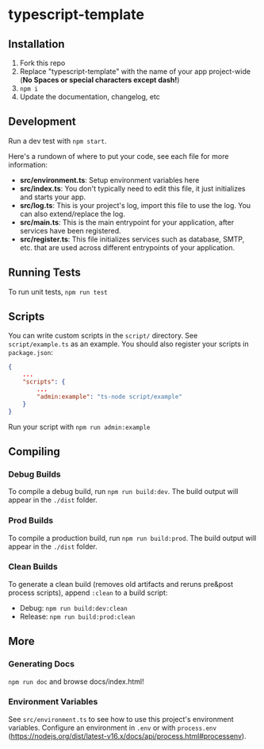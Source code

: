 # typescript-template

## Installation

1. Fork this repo
2. Replace "typescript-template" with the name of your app project-wide (**No Spaces or special characters except dash!**)
3. `npm i`
4. Update the documentation, changelog, etc

## Development

Run a dev test with `npm start`.

Here's a rundown of where to put your code, see each file for more information:

- **src/environment.ts**: Setup environment variables here
- **src/index.ts**: You don't typically need to edit this file, it just initializes and starts your app.
- **src/log.ts**: This is your project's log, import this file to use the log. You can also extend/replace the log.
- **src/main.ts**: This is the main entrypoint for your application, after services have been registered.
- **src/register.ts**: This file initializes services such as database, SMTP, etc. that are used across different entrypoints of your application.

## Running Tests

To run unit tests, `npm run test`

## Scripts

You can write custom scripts in the `script/` directory. See `script/example.ts` as an example. You should also register your scripts in `package.json`:

```json
{
	...
	"scripts": {
		...
		"admin:example": "ts-node script/example"
	}
}
```

Run your script with `npm run admin:example`

## Compiling

### Debug Builds

To compile a debug build, run `npm run build:dev`. The build output will appear in the `./dist` folder.

### Prod Builds

To compile a production build, run `npm run build:prod`. The build output will appear in the `./dist` folder.

### Clean Builds

To generate a clean build (removes old artifacts and reruns pre&post process scripts), append `:clean` to a build script:
- Debug: `npm run build:dev:clean`
- Release: `npm run build:prod:clean`

## More

### Generating Docs

`npm run doc` and browse docs/index.html!

### Environment Variables

See `src/environment.ts` to see how to use this project's environment variables. Configure an environment in `.env` or with `process.env` (https://nodejs.org/dist/latest-v16.x/docs/api/process.html#processenv).
